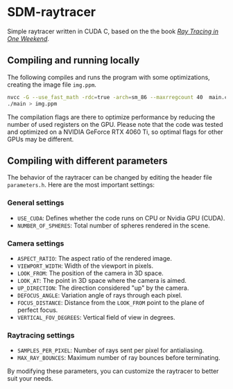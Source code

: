 # SDM-raytracer

Simple raytracer written in CUDA C, based on the the book [_Ray Tracing in One Weekend_](https://raytracing.github.io/books/RayTracingInOneWeekend.html).

## Compiling and running locally
The following compiles and runs the program with some optimizations, creating the image file `img.ppm`.

```bash
nvcc -G --use_fast_math -rdc=true -arch=sm_86 --maxrregcount 40  main.cu -o main
./main > img.ppm
```

The compilation flags are there to optimize performance by reducing the number of used registers on the GPU. 
Please note that the code was tested and optimized on a NVIDIA GeForce RTX 4060 Ti, so optimal flags for other GPUs may be different.

## Compiling with different parameters
The behavior of the raytracer can be changed by editing the header file 
`parameters.h`. Here are the most important settings:

### General settings
- `USE_CUDA`: Defines whether the code runs on CPU or Nvidia GPU (CUDA).
- `NUMBER_OF_SPHERES`: Total number of spheres rendered in the scene.
### Camera settings
- `ASPECT_RATIO`: The aspect ratio of the rendered image.
- `VIEWPORT_WIDTH`: Width of the viewport in pixels.
- `LOOK_FROM`: The position of the camera in 3D space.
- `LOOK_AT`: The point in 3D space where the camera is aimed.
- `UP_DIRECTION`: The direction considered "up" by the camera.
- `DEFOCUS_ANGLE`: Variation angle of rays through each pixel.
- `FOCUS_DISTANCE`: Distance from the `LOOK_FROM` point to the plane of perfect focus.
- `VERTICAL_FOV_DEGREES`: Vertical field of view in degrees.
### Raytracing settings
- `SAMPLES_PER_PIXEL`: Number of rays sent per pixel for antialiasing.
- `MAX_RAY_BOUNCES`: Maximum number of ray bounces before terminating.

By modifying these parameters, you can customize the raytracer to better suit your needs.

